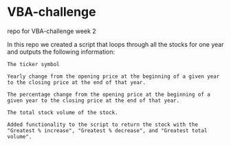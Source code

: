 # VBA-challenge
repo for VBA-challenge week 2

In this repo we created a script that loops through all the stocks for one year and outputs the following information:

    The ticker symbol

    Yearly change from the opening price at the beginning of a given year to the closing price at the end of that year.

    The percentage change from the opening price at the beginning of a given year to the closing price at the end of that year.

    The total stock volume of the stock. 
    
    Added functionality to the script to return the stock with the "Greatest % increase", "Greatest % decrease", and "Greatest total volume".